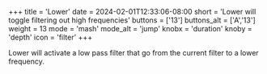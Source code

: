 +++
title = 'Lower'
date = 2024-02-01T12:33:06-08:00
short = 'Lower will toggle filtering out high frequencies'
buttons = ['13']
buttons_alt = ['A','13']
weight = 13
mode = 'mash'
mode_alt = 'jump'
knobx = 'duration'
knoby = 'depth'
icon = 'filter'
+++


Lower will activate a low pass filter that go from the current filter to a lower frequency.